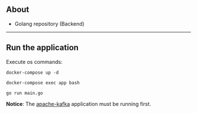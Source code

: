 ## About
- Golang repository (Backend) 

---

## Run the application

Execute os commands:

```
docker-compose up -d

docker-compose exec app bash

go run main.go
```
**Notice**: The [apache-kafka](https://github.com/MessiasJunio/real-time-delivery/tree/main/apache-kafka) application must be running first.